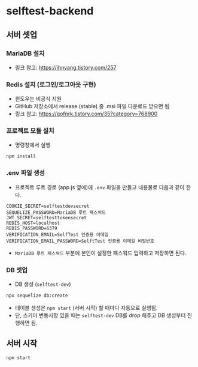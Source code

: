# selftest-backend

## 서버 셋업

### MariaDB 설치

- 링크 참고: https://jhnyang.tistory.com/257

### Redis 설치 (로그인/로그아웃 구현)

- 윈도우는 비공식 지원
- GitHub 저장소에서 release (stable) 중 .msi 파일 다운로드 받으면 됨
- 링크 참고: https://gofnrk.tistory.com/35?category=768900

### 프로젝트 모듈 설치

- 명령창에서 실행

```sh
npm install
```

### .env 파일 생성

- 프로젝트 루트 경로 (app.js 옆에)에 `.env` 파일을 만들고 내용물로 다음과 같이 한다.

```
COOKIE_SECRET=selftestdevsecret
SEQUELIZE_PASSWORD=MariaDB 루트 패스워드
JWT_SECRET=selftesttokensecret
REDIS_HOST=localhost
REDIS_PASSWORD=6379
VERIFICATION_EMAIL=SelfTest 인증용 이메일
VERIFICATION_EMAIL_PASSWORD=SelftTest 인증용 이메일 비밀번호
```

- `MariaDB 루트 패스워드` 부분에 본인이 설정한 패스워드 입력하고 저장하면 된다.

### DB 셋업

- DB 생성 (`selftest-dev`)

```sh
npx sequelize db:create
```

- 테이블 생성은 `npm start` (서버 시작) 할 때마다 자동으로 실행됨.
- 단, 스키마 변동사항 있을 때는 `selftest-dev` DB를 drop 해주고 DB 생성부터 진행하면 됨.

## 서버 시작

```sh
npm start
```
